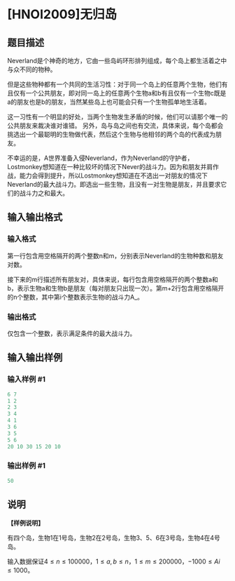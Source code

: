 # [HNOI2009]无归岛

## 题目描述

Neverland是个神奇的地方，它由一些岛屿环形排列组成，每个岛上都生活着之中与众不同的物种。

但是这些物种都有一个共同的生活习性：对于同一个岛上的任意两个生物，他们有且仅有一个公共朋友，即对同一岛上的任意两个生物a和b有且仅有一个生物c既是a的朋友也是b的朋友，当然某些岛上也可能会只有一个生物孤单地生活着。

这一习性有一个明显的好处，当两个生物发生矛盾的时候，他们可以请那个唯一的公共朋友来裁决谁对谁错。 另外，岛与岛之间也有交流，具体来说，每个岛都会挑选出一个最聪明的生物做代表，然后这个生物与他相邻的两个岛的代表成为朋友。

不幸运的是，A世界准备入侵Neverland，作为Neverland的守护者，Lostmonkey想知道在一种比较坏的情况下Never的战斗力。因为和朋友并肩作战，能力会得到提升，所以Lostmonkey想知道在不选出一对朋友的情况下Neverland的最大战斗力。即选出一些生物，且没有一对生物是朋友，并且要求它们的战斗力之和最大。

## 输入输出格式

### 输入格式

第一行包含用空格隔开的两个整数n和m，分别表示Neverland的生物种数和朋友对数。

接下来的m行描述所有朋友对，具体来说，每行包含用空格隔开的两个整数a和b，表示生物a和生物b是朋友（每对朋友只出现一次）。第m+2行包含用空格隔开的n个整数，其中第i个整数表示生物i的战斗力A_。

### 输出格式

仅包含一个整数，表示满足条件的最大战斗力。

## 输入输出样例

### 输入样例 #1

```cpp
6 7
1 2
2 3
3 4
4 1
3 6
3 5
5 6
20 10 30 15 20 10
```


### 输出样例 #1

```cpp
50
```


## 说明

**【样例说明】**

有四个岛，生物1在1号岛，生物2在2号岛，生物3、5、6在3号岛，生物4在4号岛。

输入数据保证$4≤n≤100000$，$1 \le a,b \le n$，$1 \le m \le 200000$，$-1000 \le Ai \le 1000$。

